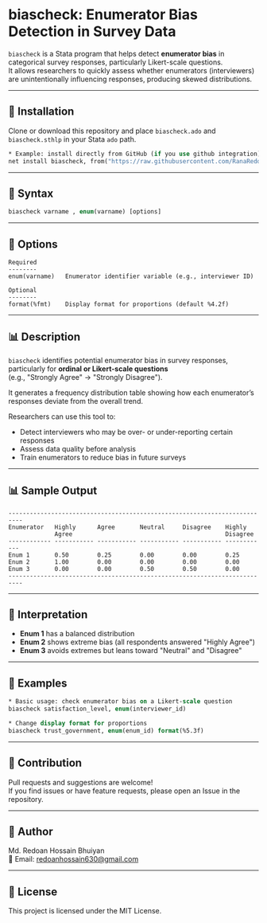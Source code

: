 # biascheck: Enumerator Bias Detection in Survey Data

`biascheck` is a Stata program that helps detect **enumerator bias** in categorical survey responses, particularly Likert-scale questions.  
It allows researchers to quickly assess whether enumerators (interviewers) are unintentionally influencing responses, producing skewed distributions.

---

## 🔧 Installation

Clone or download this repository and place `biascheck.ado` and `biascheck.sthlp` in your Stata `ado` path.

```stata
* Example: install directly from GitHub (if you use github integration)
net install biascheck, from("https://raw.githubusercontent.com/RanaRedoan/biascheck/main") replace
```

---

## 📖 Syntax

```stata
biascheck varname , enum(varname) [options]
```

---

## 📌 Options

```text
Required
--------
enum(varname)   Enumerator identifier variable (e.g., interviewer ID)

Optional
--------
format(%fmt)    Display format for proportions (default %4.2f)
```

---

## 📊 Description

`biascheck` identifies potential enumerator bias in survey responses, particularly for **ordinal or Likert-scale questions**  
(e.g., "Strongly Agree" → "Strongly Disagree").  

It generates a frequency distribution table showing how each enumerator’s responses deviate from the overall trend.  

Researchers can use this tool to:  
- Detect interviewers who may be over- or under-reporting certain responses  
- Assess data quality before analysis  
- Train enumerators to reduce bias in future surveys  

---

## 📊 Sample Output

```text
--------------------------------------------------------------------------
Enumerator   Highly      Agree       Neutral     Disagree    Highly
             Agree                                           Disagree
------------ ----------- ----------- ----------- ----------- ------------
Enum 1       0.50        0.25        0.00        0.00        0.25
Enum 2       1.00        0.00        0.00        0.00        0.00
Enum 3       0.00        0.00        0.50        0.50        0.00
--------------------------------------------------------------------------
```

---

## 🧾 Interpretation

- **Enum 1** has a balanced distribution  
- **Enum 2** shows extreme bias (all respondents answered "Highly Agree")  
- **Enum 3** avoids extremes but leans toward "Neutral" and "Disagree"  

---

## 🚀 Examples

```stata
* Basic usage: check enumerator bias on a Likert-scale question
biascheck satisfaction_level, enum(interviewer_id)

* Change display format for proportions
biascheck trust_government, enum(enum_id) format(%5.3f)
```

---

## 🤝 Contribution

Pull requests and suggestions are welcome!  
If you find issues or have feature requests, please open an Issue in the repository.

---

## 📜 Author

Md. Redoan Hossain Bhuiyan  
📧 Email: redoanhossain630@gmail.com  

---

## 📌 License

This project is licensed under the MIT License.
